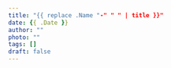 ```yaml
---
title: "{{ replace .Name "-" " " | title }}"
date: {{ .Date }}
author: ""
photo: ""
tags: []
draft: false
---
```

